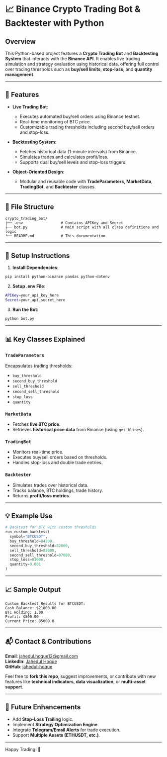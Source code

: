# 📈 Binance Crypto Trading Bot & Backtester with Python

## Overview
This Python-based project features a **Crypto Trading Bot** and **Backtesting System** that interacts with the **Binance API**. It enables live trading simulation and strategy evaluation using historical data, offering full control over trading thresholds such as **buy/sell limits**, **stop-loss**, and **quantity management**.

---

## 🚀 Features
- **Live Trading Bot**:
  - Executes automated buy/sell orders using Binance testnet.
  - Real-time monitoring of BTC price.
  - Customizable trading thresholds including second buy/sell orders and stop-loss.

- **Backtesting System**:
  - Fetches historical data (1-minute intervals) from Binance.
  - Simulates trades and calculates profit/loss.
  - Supports dual buy/sell levels and stop-loss triggers.

- **Object-Oriented Design**:
  - Modular and reusable code with **TradeParameters**, **MarketData**, **TradingBot**, and **Backtester** classes.

---

## 📂 File Structure
```
crypto_trading_bot/
├── .env                 # Contains APIKey and Secret
├── bot.py               # Main script with all class definitions and logic
└── README.md            # This documentation
```

---

## 🔧 Setup Instructions
1. **Install Dependencies**:
```bash
pip install python-binance pandas python-dotenv
```

2. **Setup .env File**:
```bash
APIKey=your_api_key_here
Secret=your_api_secret_here
```

3. **Run the Bot**:
```bash
python bot.py
```

---

## 📊 Key Classes Explained
### `TradeParameters`
Encapsulates trading thresholds:
- `buy_threshold`
- `second_buy_threshold`
- `sell_threshold`
- `second_sell_threshold`
- `stop_loss`
- `quantity`

### `MarketData`
- Fetches **live BTC price**.
- Retrieves **historical price data** from Binance (using `get_klines`).

### `TradingBot`
- Monitors real-time price.
- Executes buy/sell orders based on thresholds.
- Handles stop-loss and double trade entries.

### `Backtester`
- Simulates trades over historical data.
- Tracks balance, BTC holdings, trade history.
- Returns **profit/loss metrics**.

---

## 💡 Example Use
```python
# Backtest for BTC with custom thresholds
run_custom_backtest(
  symbol="BTCUSDT",
  buy_threshold=84200,
  second_buy_threshold=82000,
  sell_threshold=85000,
  second_sell_threshold=87000,
  stop_loss=81000,
  quantity=0.001
)
```

---

## 📈 Sample Output
```
Custom Backtest Results for BTCUSDT:
Cash Balance: $21000.00
BTC Holding: 1.00
Profit: $500.00
Current Price: 85000.0
```

---

## 📬 Contact & Contributions
**Email**: [jahedul.hoque12@gmail.com](mailto:jahedul.hoque12@gmail.com)  
**LinkedIn**: [Jahedul Hoque](https://www.linkedin.com/in/jahedul-hoque/)  
**GitHub**: [jahedul-hoque](https://github.com/jahedul-hoque)

Feel free to **fork this repo**, suggest improvements, or contribute with new features like **technical indicators**, **data visualization**, or **multi-asset support**.

---

## 🎯 Future Enhancements
- Add **Stop-Loss Trailing** logic.
- Implement **Strategy Optimization Engine**.
- Integrate **Telegram/Email Alerts** for trade execution.
- Support **Multiple Assets (ETHUSDT, etc.)**.

---

Happy Trading! 🚀


